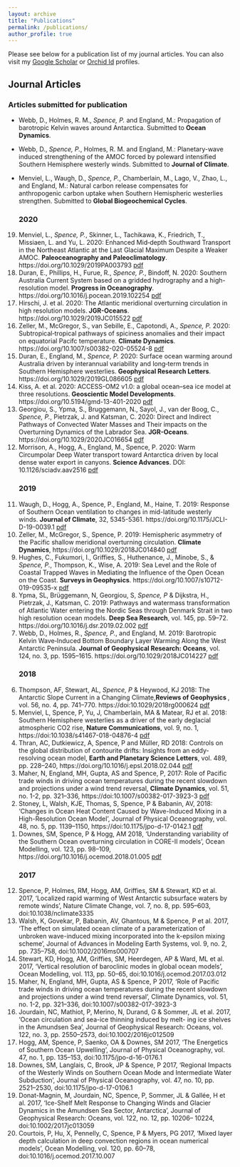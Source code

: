 ```yaml
---
layout: archive
title: "Publications"
permalink: /publications/
author_profile: true
---
```


<section class="page__content" itemprop="text">

<p>Please see below for a publication list of my journal articles. You can also visit my <a href="https://scholar.google.com/citations?user=GlrxwVIAAAAJ">Google Scholar</a> or <a href="https://orcid.org/0000-0001-5156-2204">Orchid Id</a> profiles.</p>

<h2 id="journal-articles">Journal Articles</h2>

<h3 id="articles-submitted-for-publication">Articles submitted for publication</h3>

<ul>

<li><p>Webb, D., Holmes, R. M., <em>Spence, P.</em> and England, M.: Propagation of barotropic Kelvin waves around Antarctica. Submitted to <strong>Ocean Dynamics</strong>.</p></li>

<li><p>Webb, D., <em>Spence, P.</em>, Holmes, R. M. and England, M.: Planetary-wave induced strengthening of the AMOC forced by poleward intensified Southern Hemisphere westerly winds. Submitted to <strong>Journal of Climate</strong>.</p></li>

<li><p>Menviel, L., Waugh, D., <em>Spence, P.</em>, Chamberlain, M., Lago, V., Zhao, L., and England, M.: Natural carbon release compensates for anthropogenic carbon uptake when Southern Hemispheric westerlies strengthen. Submitted to <strong>Global Biogeochemical Cycles</strong>.</p></li>

</ul>


<ol reversed>

<h3 id="2020">2020</h3>

<li>Menviel, L., <em>Spence, P.</em>, Skinner, L., Tachikawa, K., Friedrich, T., Missiaen, L. and Yu, L. 2020: Enhanced Mid‐depth Southward Transport in the Northeast Atlantic at the Last Glacial Maximum Despite a Weaker AMOC. <strong>Paleoceanography and Paleoclimatology</strong>. https://doi.org/10.1029/2019PA003793  <a href="/files/2019PA003793.pdf">pdf</a></li>

<li>Duran, E., Phillips, H., Furue, R., <em>Spence, P.</em>, Bindoff, N. 2020: Southern Australia Current System based on a gridded hydrography and a high-resolution model. <strong>Progress in Oceanography</strong>. https://doi.org/10.1016/j.pocean.2019.102254 <a href="/files/1-s2.0-S0079661119304343-main.pdf">pdf</a> </li>

<li>Hirschi, J. et al. 2020: The Atlantic meridional overturning circulation in high resolution models.<strong> JGR-Oceans</strong>. https://doi.org/10.1029/2019JC015522 <a href="/files/2019JC015522.pdf">pdf</a> </li>

<li>Zeller, M., McGregor, S., van Sebille, E., Capotondi, A., <em>Spence, P.</em> 2020: Subtropical‑tropical pathways of spiciness anomalies and their impact on equatorial Pacifc temperature. <strong>Climate Dynamics</strong>. https://doi.org/10.1007/s00382-020-05524-8 <a href="/files/Zeller2021_Article.pdf">pdf</a> </li>

<li>Duran, E., England, M., <em>Spence, P.</em> 2020: Surface ocean warming around Australia driven by interannual variability and long‐term trends in Southern Hemisphere westerlies. <strong>Geophysical Research Letters</strong>. https://doi.org/10.1029/2019GL086605 <a href="/files/2019GL086605.pdf">pdf</a></li>

<li>Kiss, A. et al. 2020: ACCESS-OM2 v1.0: a global ocean–sea ice model at three resolutions. <strong>Geoscientic Model Developments</strong>. https://doi.org/10.5194/gmd-13-401-2020 <a href="/files/gmd-13-401-2020.pdf">pdf</a> </li>

<li>Georgiou, S., Ypma, S., Bruggemann, N., Sayol, J., van der Boog, C., <em>Spence, P.</em>, Pietrzak, J. and Katsman, C. 2020: Direct and Indirect Pathways of Convected Water Masses and Their impacts on the Overturning Dynamics of the Labrador Sea. <strong>JGR-Oceans</strong>. https://doi.org/10.1029/2020JC016654 <a href="/files/2020JC016654.pdf">pdf</a> </li>

<li>Morrison, A., Hogg, A., England, M., Spence, P. 2020: Warm Circumpolar Deep Water transport toward Antarctica driven by local dense water export in canyons. <strong>Science Advances</strong>. DOI: 10.1126/sciadv.aav2516 <a href="/files/eaav2516.full.pdf">pdf</a></li>

<h3 id="2019">2019</h3>

 <li>Waugh, D., Hogg, A., Spence, P., England, M., Haine, T. 2019: Response of Southern Ocean ventilation to changes in mid-latitude westerly winds. <strong>Journal of Climate</strong>, 32, 5345-5361. https://doi.org/10.1175/JCLI-D-19-0039.1 <a href="/files/Waugh2019.pdf">pdf</a></li>
  

<li> Zeller, M., McGregor, S., Spence, P. 2019: Hemispheric asymmetry of the Pacific shallow meridional overturning circulation. <strong>Climate Dynamics</strong>, https://doi.org/10.1029/2018JC014840 <a href="/files/2018JC014840.pdf">pdf</a></li>

<li> Hughes, C., Fukumori, I., Griffies, S., Huthenance, J., Minobe, S., & <em>Spence, P.</em>, Thompson, K., Wise, A. 2019: Sea Level and the Role of Coastal Trapped Waves in Mediating the Influence of the Open Ocean on the Coast. <strong>Surveys in Geophysics</strong>. https://doi.org/10.1007/s10712-019-09535-x <a href="/files/2018JC014840.pdf">pdf</a></li>

<li>Ypma, SL, Brüggemann, N, Georgiou, S, <em>Spence, P</em> & Dijkstra, H., Pietrzak, J., Katsman, C. 2019: Pathways and watermass transformation of Atlantic Water entering the Nordic Seas through Denmark Strait in two high resolution ocean models. <strong>Deep Sea Research</strong>, vol. 145, pp. 59–72. https://doi.org/10.1016/j.dsr.2019.02.002 <a href="/files/1-s2.0-S0967063718302620-main.pdf">pdf</a></li>

<li>Webb, D., Holmes, R., <em>Spence, P.</em>, and England, M. 2019: Barotropic Kelvin Wave‐Induced Bottom Boundary Layer Warming Along the West Antarctic Peninsula. <strong> Journal of Geophysical Research: Oceans</strong>, vol. 124, no. 3, pp. 1595–1615. https://doi.org/10.1029/2018JC014227 <a href="/files/2018JC014227.pdf">pdf</a>  </li>


<h3 id="2018">2018</h3>

<li>Thompson, AF, Stewart, AL, <em>Spence, P</em> & Heywood, KJ 2018: The Antarctic Slope Current in a Changing Climate,<strong>Reviews of Geophysics </strong>, vol. 56, no. 4, pp. 741–770. https://doi:10.1029/2018rg000624 <a href="/files/Thompson_et_al-2018.pdf">pdf</a> </li>

<li>Menviel, L, Spence, P, Yu, J, Chamberlain, MA & Matear, RJ et al. 2018: Southern Hemisphere westerlies as a driver of the early deglacial atmospheric CO2 rise, <strong>Nature Communications</strong>, vol. 9, no. 1, https://doi:10.1038/s41467-018-04876-4 <a href="/files/s41467-018-04876-4.pdf">pdf</a></li>

<li>Thran, AC, Dutkiewicz, A, Spence, P and Müller, RD 2018: Controls on the global distribution of contourite drifts: Insights from an eddy-resolving ocean model, <strong>Earth and Planetary Science Letters</strong>, vol. 489, pp. 228–240, https://doi.org/10.1016/j.epsl.2018.02.044 <a href="/files/s41467-018-04876-4.pdf">pdf</a></li>

<li>Maher, N, England, MH, Gupta, AS and Spence, P, 2017: Role of Pacific trade winds in driving ocean temperatures during the recent slowdown and projections under a wind trend reversal, <strong>Climate Dynamics</strong>, vol. 51, no. 1-2, pp. 321–336, https://doi:10.1007/s00382-017-3923-3 <a href="/files/Maher2018.pdf">pdf</a> </li>

<li>Stoney, L, Walsh, KJE, Thomas, S, Spence, P & Babanin, AV, 2018: ‘Changes in Ocean Heat Content Caused by Wave-Induced Mixing in a High-Resolution Ocean Model’, Journal of Physical Oceanography, vol. 48, no. 5, pp. 1139–1150, https://doi:10.1175/jpo-d-17-0142.1 <a href="/files/Stoneyetal2018JPO.pdf">pdf</a> </li>

<li>Downes, SM, Spence, P & Hogg, AM 2018, ‘Understanding variability of the Southern Ocean overturning circulation in CORE-II models’, Ocean Modelling, vol. 123, pp. 98–109, https://doi.org/10.1016/j.ocemod.2018.01.005 <a href="/files/1-s2.0-S1463500318300234-main.pdf">pdf</a> </li>


<h3 id="2018">2017</h3>

</ol>

12.	Spence, P, Holmes, RM, Hogg, AM, Griffies, SM & Stewart, KD et al. 2017, ‘Localized rapid warming of West Antarctic subsurface waters by remote winds’, Nature Climate Change, vol. 7, no. 8, pp. 595–603, doi:10.1038/nclimate3335 
13.	Walsh, K, Govekar, P, Babanin, AV, Ghantous, M & Spence, P et al. 2017, ‘The effect on simulated ocean climate of a parameterization of unbroken wave-induced mixing incorporated into the k-epsilon mixing scheme’, Journal of Advances in Modeling Earth Systems, vol. 9, no. 2, pp. 735–758, doi:10.1002/2016ms000707 
14.	Stewart, KD, Hogg, AM, Griffies, SM, Heerdegen, AP & Ward, ML et al. 2017, ‘Vertical resolution of baroclinic modes in global ocean models’, Ocean Modelling, vol. 113, pp. 50–65, doi:10.1016/j.ocemod.2017.03.012 
15.	Maher, N, England, MH, Gupta, AS & Spence, P 2017, ‘Role of Pacific trade winds in driving ocean temperatures during the recent slowdown and projections under a wind trend reversal’, Climate Dynamics, vol. 51, no. 1-2, pp. 321–336, doi:10.1007/s00382-017-3923-3 
16.	Jourdain, NC, Mathiot, P, Merino, N, Durand, G & Sommer, JL et al. 2017, ‘Ocean circulation and sea-ice thinning induced by melt- ing ice shelves in the Amundsen Sea’, Journal of Geophysical Research: Oceans, vol. 122, no. 3, pp. 2550–2573, doi:10.1002/2016jc012509 
17.	Hogg, AM, Spence, P, Saenko, OA & Downes, SM 2017, ‘The Energetics of Southern Ocean Upwelling’, Journal of Physical Oceanography, vol. 47, no. 1, pp. 135–153, doi:10.1175/jpo-d-16-0176.1 
18.	Downes, SM, Langlais, C, Brook, JP & Spence, P 2017, ‘Regional Impacts of the Westerly Winds on Southern Ocean Mode and Intermediate Water Subduction’, Journal of Physical Oceanography, vol. 47, no. 10, pp. 2521–2530, doi:10.1175/jpo-d-17-0106.1 
19.	Donat-Magnin, M, Jourdain, NC, Spence, P, Sommer, JL & Gallée, H et al. 2017, ‘Ice-Shelf Melt Response to Changing Winds and Glacier Dynamics in the Amundsen Sea Sector, Antarctica’, Journal of Geophysical Research: Oceans, vol. 122, no. 12, pp. 10206– 10224, doi:10.1002/2017jc013059 
20.	Courtois, P, Hu, X, Pennelly, C, Spence, P & Myers, PG 2017, ‘Mixed layer depth calculation in deep convection regions in ocean numerical models’, Ocean Modelling, vol. 120, pp. 60–78, doi:10.1016/j.ocemod.2017.10.007 


